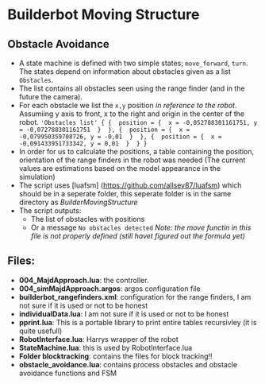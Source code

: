 # Builderbot Moving Structure

## Obstacle Avoidance
- A state machine is defined with two simple states; `move_forward`, `turn`. The states depend on information about obstacles given as a list `Obstacles`. 
- The list contains all obstacles seen using the range finder (and in the future the camera). 
- For each obstacle we list the `x,y` position *in reference to the robot*. Assumiing y axis to front, x to the right and origin in the center of the robot.
`'Obstacles list'
{ { 
    position = { 
      x = -0,052788301161751,
      y = -0,072788301161751 
    } 
  }, { 
    position = { 
      x = -0,079950359708726,
      y = -0,01 
    } 
  }, { 
    position = { 
      x = -0,091433951733342,
      y = 0,01 
    } 
  } }
`
- In order for us to calculate the positions, a table containing the position, orientation of the range finders in the robot was needed (The current values are estimations based on the model appearance in the simulation)
- The script uses [luafsm] (https://github.com/allsey87/luafsm) which should be in a seperate folder, this seperate folder is in the same directory as *BuilderMovingStructure*
- The script outputs:
    - The list of obstacles with positions 
    - Or a message `No obstacles detected`
*Note: the move functin in this file is not properly defined (still havet figured out the formula yet)*


## Files:
- **004_MajdApproach.lua**: the controller.
- **004_simMajdApproach.argos**: argos configuration file
- **builderbot_rangefinders.xml**: configuration for the range finders, I am not sure if it is used or not to be honest
- **individualData.lua**: I am not sure if it is used or not to be honest
- **pprint.lua**: This is a portable library to print entire tables recursivley (it is quite usefull)
- **RobotInterface.lua**: Harrys wrapper of the robot
- **StateMachine.lua**: this is used by RobotInterface.lua
- **Folder blocktracking**: contains the files for block tracking!!
- **obstacle_avoidance.lua**: contains process obstacles and obstacle avoidance functions and FSM

